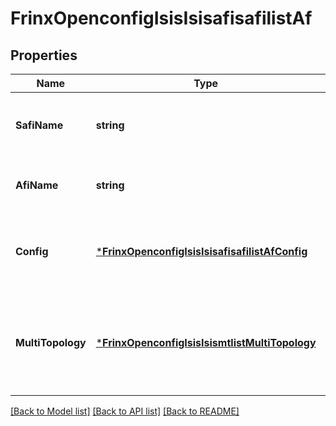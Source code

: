 # FrinxOpenconfigIsisIsisafisafilistAf

## Properties
Name | Type | Description | Notes
------------ | ------------- | ------------- | -------------
**SafiName** | **string** | Optional[Reference to subsequent address-family type] REF:Optional.empty | [optional] [default to null]
**AfiName** | **string** | Optional[Reference to address-family type] REF:Optional.empty | [optional] [default to null]
**Config** | [***FrinxOpenconfigIsisIsisafisafilistAfConfig**](frinx.openconfig.isis.isisafisafilist.af.Config.md) | Optional[This container defines AFI-SAFI configuration parameters] REF:Optional.empty | [optional] [default to null]
**MultiTopology** | [***FrinxOpenconfigIsisIsismtlistMultiTopology**](frinx.openconfig.isis.isismtlist.MultiTopology.md) | Optional[This container defines multi-topology address-family configuration and state information. ISIS TLV 235, 237.] REF:Optional.empty | [optional] [default to null]

[[Back to Model list]](../README.md#documentation-for-models) [[Back to API list]](../README.md#documentation-for-api-endpoints) [[Back to README]](../README.md)


